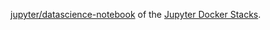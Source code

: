 [jupyter/datascience-notebook](https://github.com/jupyter/docker-stacks/tree/master/datascience-notebook) of the [Jupyter Docker Stacks](https://jupyter-docker-stacks.readthedocs.io/en/latest/using/selecting.html).